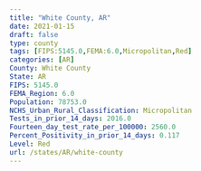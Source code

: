 ```yaml
---
title: "White County, AR"
date: 2021-01-15
draft: false
type: county
tags: [FIPS:5145.0,FEMA:6.0,Micropolitan,Red]
categories: [AR]
County: White County
State: AR
FIPS: 5145.0
FEMA_Region: 6.0
Population: 78753.0
NCHS_Urban_Rural_Classification: Micropolitan
Tests_in_prior_14_days: 2016.0
Fourteen_day_test_rate_per_100000: 2560.0
Percent_Positivity_in_prior_14_days: 0.117
Level: Red
url: /states/AR/white-county
---
```



